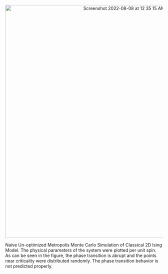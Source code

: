 
<p align="center">
  <img width="745" alt="Screenshot 2022-08-08 at 12 35 15 AM" src="https://user-images.githubusercontent.com/65448559/183307082-63854570-fe8f-4e69-ba2b-c8e6202879ed.png">
<p>

  
Naïve Un-optimized Metropolis Monte Carlo Simulation of Classical 2D Ising Model. The physical parameters of the system were plotted per unit spin. As can be seen in the figure, the phase transition is abrupt and the points near criticality were distributed randomly. The phase transition behavior is not predicted properly.
  
  
  
